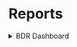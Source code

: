 # Reports


<details>
  <summary>BDR Dashboard</summary>
  
### Summary 
The Basic Data Retrieval (BDR) Dashboard is a quick way to extract fundamental information about a given equity, in a standardized report format. While in-depth analysis will need a lot of manual scouring
we can still get a good glance on short notice that will give a good idea if there are any red flags about the given equity to discourage further investigation

#### Changelog
- v 2.02
    - Uniformed card presentation

- v 2.01
    - Fixed versioning

- v 2.00
    - Overhauled the view, which was just copied from old resources to work as a proof of concept. Paginated with bookmarked buttons for easy navigation

- v 1.00
    - official release of working version of the BDR
  
</details>